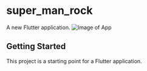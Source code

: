 # super_man_rock

A new Flutter application.
![Image of App](C:\Users\SUBHRAJYOTI\AndroidStudioProjects\helloflutter\images\S1.jpg)
## Getting Started

This project is a starting point for a Flutter application.

